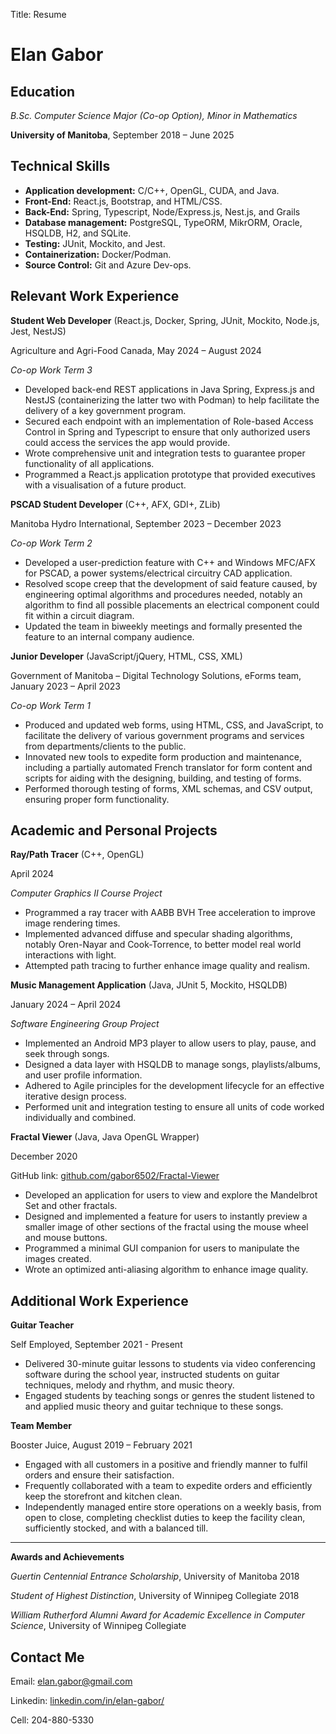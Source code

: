 Title: Resume
# Elan Gabor

## Education

_B.Sc. Computer Science Major (Co-op Option), Minor in Mathematics_

**University of Manitoba**, September 2018 – June 2025

## Technical Skills
 - **Application development:** C/C++, OpenGL, CUDA, and Java.
 - **Front-End:** React.js, Bootstrap, and HTML/CSS.
 - **Back-End:** Spring, Typescript, Node/Express.js, Nest.js, and Grails
 - **Database management:** PostgreSQL, TypeORM, MikrORM, Oracle, HSQLDB, H2, and SQLite.
 - **Testing:** JUnit, Mockito, and Jest.
 - **Containerization:** Docker/Podman.
 - **Source Control:** Git and Azure Dev-ops.

## Relevant Work Experience

**Student Web Developer** (React.js, Docker, Spring, JUnit, Mockito, Node.js, Jest, NestJS)

Agriculture and Agri-Food Canada, May 2024 – August 2024

_Co-op Work Term 3_
- Developed back-end REST applications in Java Spring, Express.js and NestJS (containerizing the latter two with Podman) to help facilitate the delivery of a key government program.
- Secured each endpoint with an implementation of Role-based Access Control in Spring and Typescript to ensure that only authorized users could access the services the app would provide.
- Wrote comprehensive unit and integration tests to guarantee proper functionality of all applications.
- Programmed a React.js application prototype that provided executives with a visualisation of a future product.

**PSCAD Student Developer** (C++, AFX, GDI+, ZLib) 

Manitoba Hydro International, September 2023 – December 2023

_Co-op Work Term 2_
- Developed a user-prediction feature with C++ and Windows MFC/AFX for PSCAD, a power systems/electrical circuitry CAD application.
- Resolved scope creep that the development of said feature caused, by engineering optimal algorithms and procedures needed, notably an algorithm to find all possible placements an electrical component could fit within a circuit diagram.
- Updated the team in biweekly meetings and formally presented the feature to an internal company audience.

**Junior Developer** (JavaScript/jQuery, HTML, CSS, XML) 

Government of Manitoba – Digital Technology Solutions, eForms team, January 2023 – April 2023

_Co-op Work Term 1_
- Produced and updated web forms, using HTML, CSS, and JavaScript, to facilitate the delivery of various government programs and services from departments/clients to the public.
- Innovated new tools to expedite form production and maintenance, including a partially automated French translator for form content and scripts for aiding with the designing, building, and testing of forms.
- Performed thorough testing of forms, XML schemas, and CSV output, ensuring proper form functionality.

## Academic and Personal Projects

**Ray/Path Tracer** (C++, OpenGL) 

April 2024

_Computer Graphics II Course Project_
- Programmed a ray tracer with AABB BVH Tree acceleration to improve image rendering times.
- Implemented advanced diffuse and specular shading algorithms, notably Oren-Nayar and Cook-Torrence, to better model real world interactions with light.
- Attempted path tracing to further enhance image quality and realism.

**Music Management Application** (Java, JUnit 5, Mockito, HSQLDB)

January 2024 – April 2024

_Software Engineering Group Project_
- Implemented an Android MP3 player to allow users to play, pause, and seek through songs.
- Designed a data layer with HSQLDB to manage songs, playlists/albums, and user profile information.
- Adhered to Agile principles for the development lifecycle for an effective iterative design process.
- Performed unit and integration testing to ensure all units of code worked individually and combined.

**Fractal Viewer** (Java, Java OpenGL Wrapper)

December 2020

GitHub link: [github.com/gabor6502/Fractal-Viewer]()
- Developed an application for users to view and explore the Mandelbrot Set and other fractals.
- Designed and implemented a feature for users to instantly preview a smaller image of other sections of the fractal using the mouse wheel and mouse buttons.
- Programmed a minimal GUI companion for users to manipulate the images created.
- Wrote an optimized anti-aliasing algorithm to enhance image quality.

## Additional Work Experience

**Guitar Teacher**

Self Employed, September 2021 - Present
- Delivered 30-minute guitar lessons to students via video conferencing software during the school year, instructed students on guitar techniques, melody and rhythm, and music theory.
- Engaged students by teaching songs or genres the student listened to and applied music theory and guitar technique to these songs.

**Team Member**

Booster Juice, August 2019 – February 2021
- Engaged with all customers in a positive and friendly manner to fulfil orders and ensure their satisfaction.
- Frequently collaborated with a team to expedite orders and efficiently keep the storefront and kitchen clean.
- Independently managed entire store operations on a weekly basis, from open to close, completing checklist duties to keep the facility clean, sufficiently stocked, and with a balanced till.

***
**Awards and Achievements**

*Guertin Centennial Entrance Scholarship*,
University of Manitoba 2018

*Student of Highest Distinction*,
University of Winnipeg Collegiate 2018

*William Rutherford Alumni Award for Academic Excellence in Computer Science*,
University of Winnipeg Collegiate

## Contact Me

Email: [elan.gabor@gmail.com]()

Linkedin: [linkedin.com/in/elan-gabor/]()

Cell: 204-880-5330